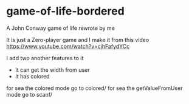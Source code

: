 # game-of-life-bordered
A John Conway game of life rewrote by me

It is just a Zero-player game and I make it from this video
https://www.youtube.com/watch?v=cjhFafydYCc

I add two another features to it
 -  It can get the width from user
 -  It has colored

for sea the colored mode go to colored/
for sea the getValueFromUser mode go to scanf/
